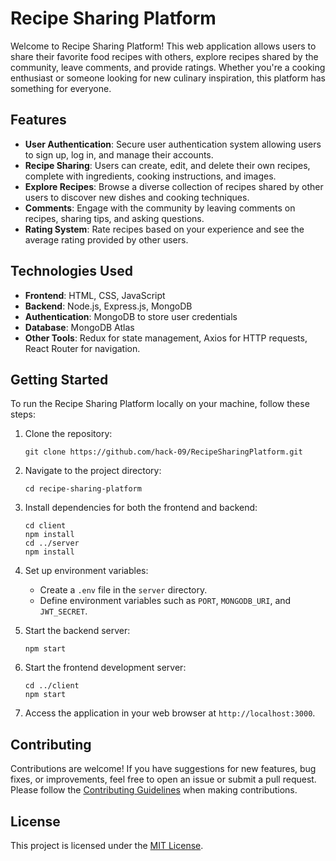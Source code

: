 # Recipe Sharing Platform

Welcome to Recipe Sharing Platform! This web application allows users to share their favorite food recipes with others, explore recipes shared by the community, leave comments, and provide ratings. Whether you're a cooking enthusiast or someone looking for new culinary inspiration, this platform has something for everyone.

## Features

- **User Authentication**: Secure user authentication system allowing users to sign up, log in, and manage their accounts.
- **Recipe Sharing**: Users can create, edit, and delete their own recipes, complete with ingredients, cooking instructions, and images.
- **Explore Recipes**: Browse a diverse collection of recipes shared by other users to discover new dishes and cooking techniques.
- **Comments**: Engage with the community by leaving comments on recipes, sharing tips, and asking questions.
- **Rating System**: Rate recipes based on your experience and see the average rating provided by other users.

## Technologies Used

- **Frontend**: HTML, CSS, JavaScript
- **Backend**: Node.js, Express.js, MongoDB
- **Authentication**: MongoDB to store user credentials
- **Database**: MongoDB Atlas
- **Other Tools**: Redux for state management, Axios for HTTP requests, React Router for navigation.

## Getting Started

To run the Recipe Sharing Platform locally on your machine, follow these steps:

1. Clone the repository:

   ```
   git clone https://github.com/hack-09/RecipeSharingPlatform.git
   ```

2. Navigate to the project directory:

   ```
   cd recipe-sharing-platform
   ```

3. Install dependencies for both the frontend and backend:

   ```
   cd client
   npm install
   cd ../server
   npm install
   ```

4. Set up environment variables:
   - Create a `.env` file in the `server` directory.
   - Define environment variables such as `PORT`, `MONGODB_URI`, and `JWT_SECRET`.

5. Start the backend server:

   ```
   npm start
   ```

6. Start the frontend development server:

   ```
   cd ../client
   npm start
   ```

7. Access the application in your web browser at `http://localhost:3000`.

## Contributing

Contributions are welcome! If you have suggestions for new features, bug fixes, or improvements, feel free to open an issue or submit a pull request. Please follow the [Contributing Guidelines](CONTRIBUTING.md) when making contributions.

## License

This project is licensed under the [MIT License](LICENSE).
